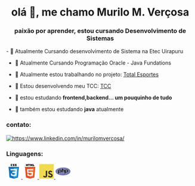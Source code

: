 <h1 align="center">olá 👋, me chamo Murilo M. Verçosa</h1>
<h3 align="center">paixão por aprender, estou cursando Desenvolvimento de Sistemas</h3>
- 📖 Atualmente Cursando desenvolvimento de Sistema na Etec Uirapuru

- 📖 Atualmente Cursando Programação Oracle - Java Fundations
- 🔭 Atualmente estou trabalhando no projeto: [Total Esportes](https://github.com/MuriloVercosa01/Total-Esporte)

- 🔭 Estou desenvolvendo meu TCC: [TCC](https://github.com/MuriloVercosa01/DTCC)

- 🌱 estou estudando **frontend,backend... um pouquinho de tudo**

-  🌱 também estou estudando **java** atualmente

<h3 align="left">contato:</h3>
<p align="left">
<a href="https://linkedin.com/in/murilomvercosa/" target="blank"><img align="center" src="https://raw.githubusercontent.com/rahuldkjain/github-profile-readme-generator/master/src/images/icons/Social/linked-in-alt.svg" alt="https://www.linkedin.com/in/murilomvercosa/" height="30" width="40" /></a>
</p>

<h3 align="left">Linguagens:</h3>
<p align="left"> <a href="https://www.w3schools.com/css/" target="_blank" rel="noreferrer"> <img src="https://raw.githubusercontent.com/devicons/devicon/master/icons/css3/css3-original-wordmark.svg" alt="css3" width="40" height="40"/> </a> <a href="https://www.w3.org/html/" target="_blank" rel="noreferrer"> <img src="https://raw.githubusercontent.com/devicons/devicon/master/icons/html5/html5-original-wordmark.svg" alt="html5" width="40" height="40"/> </a> <a href="https://developer.mozilla.org/en-US/docs/Web/JavaScript" target="_blank" rel="noreferrer"> <img src="https://raw.githubusercontent.com/devicons/devicon/master/icons/javascript/javascript-original.svg" alt="javascript" width="40" height="40"/> </a> <a href="https://www.php.net" target="_blank" rel="noreferrer"> <img src="https://raw.githubusercontent.com/devicons/devicon/master/icons/php/php-original.svg" alt="php" width="40" height="40"/> </a> </p>

